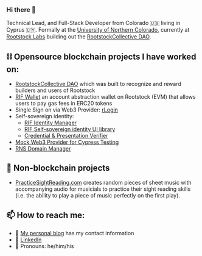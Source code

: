 ### Hi there 👋

Technical Lead, and Full-Stack Developer from Colorado 🇺🇸 living in Cyprus 🇨🇾. Formally at the [University of Northern Colorado](https://www.unco.edu), currently at [Rootstock Labs](https://rootstocklabs.com/) building out the [RootstockCollective DAO](https://rootstockcollective.xyz/).

## ⛓ Opensource blockchain projects I have worked on:
- [RootstockCollective DAO](https://github.com/RootstockCollective) which was built to recognize and reward builders and users of Rootstock
- [RIF Wallet](https://github.com/rsksmart/rif-wallet) an account abstraction wallet on Rootstock (EVM) that allows users to pay gas fees in ERC20 tokens
- Single Sign on via Web3 Provider: [rLogin](https://github.com/rsksmart/rLogin)
- Self-sovereign identity:
  - [RIF Identity Manager](https://github.com/rsksmart/rif-identity-manager)
  - [RIF Self-sovereign identity UI library](https://github.com/rsksmart/rif-identity-ui)
  - [Credential & Presentation Verifier](https://github.com/rsksmart/rif-credential-verifier)
- [Mock Web3 Provider for Cypress Testing](https://github.com/rsksmart/mock-web3-provider)
- [RNS Domain Manager](https://github.com/rnsdomains/rns-manager-react)
## 🎼 Non-blockchain projects
- [PracticeSightReading.com](https://practicesightreading.com) creates random pieces of sheet music with accompanying audio for musicials to practice their sight reading skills (i.e. the ability to play a piece of music perfectly on the first play).
## 📫 How to reach me: 
- 📝 [My personal blog](https://developerjesse.com) has my contact information
- 🔗 [LinkedIn](https://www.linkedin.com/in/jessgusclark/)
- 🌱 Pronouns: he/him/his

<!--
**jessgusclark/jessgusclark** is a ✨ _special_ ✨ repository because its `README.md` (this file) appears on your GitHub profile.

Here are some ideas to get you started:

😄
- 🌱 I’m currently learning
  - Advanced JavaScript
- 👯 I’m looking to collaborate on ...
- 🤔 I’m looking for help with ...
- 💬 Ask me about ...


-->
